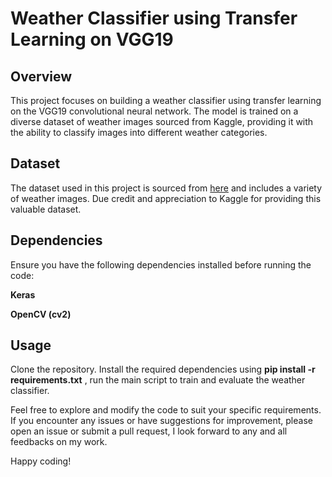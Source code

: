 # Weather Classifier using Transfer Learning on VGG19
## Overview
This project focuses on building a weather classifier using transfer learning on the VGG19 convolutional neural network. The model is trained on a diverse dataset of weather images sourced from Kaggle, providing it with the ability to classify images into different weather categories.

## Dataset
The dataset used in this project is sourced from [here](https://www.kaggle.com/datasets/vijaygiitk/multiclass-weather-dataset) and includes a variety of weather images. Due credit and appreciation to Kaggle for providing this valuable dataset.

## Dependencies
Ensure you have the following dependencies installed before running the code:

**Keras**

**OpenCV (cv2)**

## Usage
Clone the repository.
Install the required dependencies using **pip install -r requirements.txt** , run the main script to train and evaluate the weather classifier.

Feel free to explore and modify the code to suit your specific requirements. If you encounter any issues or have suggestions for improvement, please open an issue or submit a pull request, I look forward to any and all feedbacks on my work.

Happy coding!
